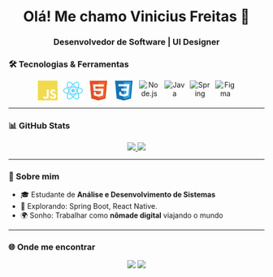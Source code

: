<!-- Banner ou título -->
<h1 align="center">Olá! Me chamo Vinicius Freitas 👋</h1>

<h3 align="center">Desenvolvedor de Software | UI Designer </h3>

### 🛠️ Tecnologias & Ferramentas

<div align="center" style="display: flex; justify-content: center; gap: 10px;">
  <img src="https://raw.githubusercontent.com/devicons/devicon/master/icons/javascript/javascript-plain.svg" alt="JavaScript" width="40" height="40"/>
  <img src="https://raw.githubusercontent.com/devicons/devicon/master/icons/react/react-original.svg" alt="React" width="40" height="40"/>
  <img src="https://raw.githubusercontent.com/devicons/devicon/master/icons/html5/html5-original.svg" alt="HTML5" width="40" height="40"/>
  <img src="https://raw.githubusercontent.com/devicons/devicon/master/icons/css3/css3-original.svg" alt="CSS3" width="40" height="40"/>
  <img src="https://cdn.jsdelivr.net/gh/devicons/devicon@latest/icons/nodejs/nodejs-original.svg" alt="Node.js" width="40" height="40"/>
  <img src="https://cdn.jsdelivr.net/gh/devicons/devicon@latest/icons/java/java-original.svg" alt="Java" width="40" height="40"/>
  <img src="https://cdn.jsdelivr.net/gh/devicons/devicon@latest/icons/spring/spring-original.svg" alt="Spring" width="40" height="40"/>
  <img src="https://cdn.jsdelivr.net/gh/devicons/devicon@latest/icons/figma/figma-original.svg" alt="Figma" width="40" height="40"/>
</div>

---

### 📊 GitHub Stats

<div align="center">
  <a href="https://github.com/Freitas024">
    <img height="180em" src="https://github-readme-stats.vercel.app/api?username=Freitas024&show_icons=true&theme=tokyonight&include_all_commits=true&count_private=true"/>
    <img height="180em" src="https://github-readme-stats.vercel.app/api/top-langs/?username=Freitas024&layout=compact&langs_count=8&theme=tokyonight"/>
  </a>
</div>

---

### 🚀 Sobre mim

- 🎓 Estudante de **Análise e Desenvolvimento de Sistemas**
- 🧠 Explorando: Spring Boot, React Native.
- 🌍 Sonho: Trabalhar como **nômade digital** viajando o mundo

---

### 🌐 Onde me encontrar

<div align="center">
  <a href="https://www.linkedin.com/in/viniciusfreitas-dev/" target="_blank"><img src="https://img.shields.io/badge/-LinkedIn-0A66C2?style=for-the-badge&logo=linkedin&logoColor=white" /></a>
  <a href="https://www.instagram.com/ux_vini?utm_source=qr&igsh=MXB4eHZuNmd0NHR1dA==" target="_blank"><img src="https://img.shields.io/badge/-Instagram-E4405F?style=for-the-badge&logo=instagram&logoColor=white" /></a>
  <a href="mailto:seuemail@email.com" target="_blank"></a>
</div>

